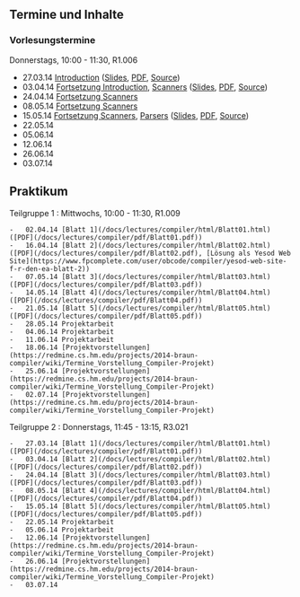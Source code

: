 ## Termine und Inhalte

### Vorlesungstermine

Donnerstags, 10:00 - 11:30, R1.006

-   27.03.14 [Introduction](/docs/lectures/compiler/html/01_Introduction.html) ([Slides](/docs/lectures/compiler/presentation/01_Introduction.html), [PDF](/docs/lectures/compiler/pdf/01_Introduction.pdf), [Source](https://github.com/obcode/compiler/blob/master/01_Introduction.txt))
-   03.04.14  [Fortsetzung Introduction](/docs/lectures/compiler/presentation/01_Introduction.html#(14)),
        [Scanners](/docs/lectures/compiler/html/02_Scanners.html) ([Slides](/docs/lectures/compiler/presentation/02_Scanners.html), [PDF](/docs/lectures/compiler/pdf/02_Scanners.pdf), [Source](https://github.com/obcode/compiler/blob/master/02_Scanners.txt))
-   24.04.14 [Fortsetzung Scanners](/docs/lectures/compiler/presentation/02_Scanners.html#(10))
-   08.05.14 [Fortsetzung Scanners](/docs/lectures/compiler/presentation/02_Scanners.html#(25))
-   15.05.14 [Fortsetzung Scanners](/docs/lectures/compiler/presentation/02_Scanners.html#(33)), [Parsers](/docs/lectures/compiler/html/03_Parsers.html) ([Slides](/docs/lectures/compiler/presentation/03_Parsers.html), [PDF](/docs/lectures/compiler/pdf/03_Parsers.pdf), [Source](https://github.com/obcode/compiler/blob/master/03_Parsers.txt))
-   22.05.14
-   05.06.14
-   12.06.14
-   26.06.14
-   03.07.14

## Praktikum

Teilgruppe 1
:   Mittwochs, 10:00 - 11:30, R1.009

    -   02.04.14 [Blatt 1](/docs/lectures/compiler/html/Blatt01.html) ([PDF](/docs/lectures/compiler/pdf/Blatt01.pdf))
    -   16.04.14 [Blatt 2](/docs/lectures/compiler/html/Blatt02.html) ([PDF](/docs/lectures/compiler/pdf/Blatt02.pdf), [Lösung als Yesod Web Site](https://www.fpcomplete.com/user/obcode/compiler/yesod-web-site-f-r-den-ea-blatt-2))
    -   07.05.14 [Blatt 3](/docs/lectures/compiler/html/Blatt03.html) ([PDF](/docs/lectures/compiler/pdf/Blatt03.pdf))
    -   14.05.14 [Blatt 4](/docs/lectures/compiler/html/Blatt04.html) ([PDF](/docs/lectures/compiler/pdf/Blatt04.pdf))
    -   21.05.14 [Blatt 5](/docs/lectures/compiler/html/Blatt05.html) ([PDF](/docs/lectures/compiler/pdf/Blatt05.pdf))
    -   28.05.14 Projektarbeit
    -   04.06.14 Projektarbeit
    -   11.06.14 Projektarbeit
    -   18.06.14 [Projektvorstellungen](https://redmine.cs.hm.edu/projects/2014-braun-compiler/wiki/Termine_Vorstellung_Compiler-Projekt)
    -   25.06.14 [Projektvorstellungen](https://redmine.cs.hm.edu/projects/2014-braun-compiler/wiki/Termine_Vorstellung_Compiler-Projekt)
    -   02.07.14 [Projektvorstellungen](https://redmine.cs.hm.edu/projects/2014-braun-compiler/wiki/Termine_Vorstellung_Compiler-Projekt)

Teilgruppe 2
:   Donnerstags, 11:45 - 13:15, R3.021

    -   27.03.14 [Blatt 1](/docs/lectures/compiler/html/Blatt01.html) ([PDF](/docs/lectures/compiler/pdf/Blatt01.pdf))
    -   03.04.14 [Blatt 2](/docs/lectures/compiler/html/Blatt02.html) ([PDF](/docs/lectures/compiler/pdf/Blatt02.pdf))
    -   24.04.14 [Blatt 3](/docs/lectures/compiler/html/Blatt03.html) ([PDF](/docs/lectures/compiler/pdf/Blatt03.pdf))
    -   08.05.14 [Blatt 4](/docs/lectures/compiler/html/Blatt04.html) ([PDF](/docs/lectures/compiler/pdf/Blatt04.pdf))
    -   15.05.14 [Blatt 5](/docs/lectures/compiler/html/Blatt05.html) ([PDF](/docs/lectures/compiler/pdf/Blatt05.pdf))
    -   22.05.14 Projektarbeit
    -   05.06.14 Projektarbeit
    -   12.06.14 [Projektvorstellungen](https://redmine.cs.hm.edu/projects/2014-braun-compiler/wiki/Termine_Vorstellung_Compiler-Projekt)
    -   26.06.14 [Projektvorstellungen](https://redmine.cs.hm.edu/projects/2014-braun-compiler/wiki/Termine_Vorstellung_Compiler-Projekt)
    -   03.07.14
